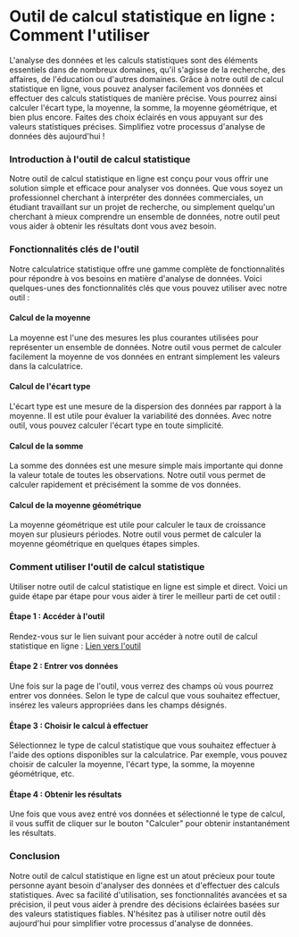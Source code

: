 Outil de calcul statistique en ligne : Comment l'utiliser
=========================================================

L'analyse des données et les calculs statistiques sont des éléments essentiels dans de nombreux domaines, qu'il s'agisse de la recherche, des affaires, de l'éducation ou d'autres domaines. Grâce à notre outil de calcul statistique en ligne, vous pouvez analyser facilement vos données et effectuer des calculs statistiques de manière précise. Vous pourrez ainsi calculer l'écart type, la moyenne, la somme, la moyenne géométrique, et bien plus encore. Faites des choix éclairés en vous appuyant sur des valeurs statistiques précises. Simplifiez votre processus d'analyse de données dès aujourd'hui !

### Introduction à l'outil de calcul statistique

Notre outil de calcul statistique en ligne est conçu pour vous offrir une solution simple et efficace pour analyser vos données. Que vous soyez un professionnel cherchant à interpréter des données commerciales, un étudiant travaillant sur un projet de recherche, ou simplement quelqu'un cherchant à mieux comprendre un ensemble de données, notre outil peut vous aider à obtenir les résultats dont vous avez besoin.

### Fonctionnalités clés de l'outil

Notre calculatrice statistique offre une gamme complète de fonctionnalités pour répondre à vos besoins en matière d'analyse de données. Voici quelques-unes des fonctionnalités clés que vous pouvez utiliser avec notre outil :

#### Calcul de la moyenne

La moyenne est l'une des mesures les plus courantes utilisées pour représenter un ensemble de données. Notre outil vous permet de calculer facilement la moyenne de vos données en entrant simplement les valeurs dans la calculatrice.

#### Calcul de l'écart type

L'écart type est une mesure de la dispersion des données par rapport à la moyenne. Il est utile pour évaluer la variabilité des données. Avec notre outil, vous pouvez calculer l'écart type en toute simplicité.

#### Calcul de la somme

La somme des données est une mesure simple mais importante qui donne la valeur totale de toutes les observations. Notre outil vous permet de calculer rapidement et précisément la somme de vos données.

#### Calcul de la moyenne géométrique

La moyenne géométrique est utile pour calculer le taux de croissance moyen sur plusieurs périodes. Notre outil vous permet de calculer la moyenne géométrique en quelques étapes simples.

### Comment utiliser l'outil de calcul statistique

Utiliser notre outil de calcul statistique en ligne est simple et direct. Voici un guide étape par étape pour vous aider à tirer le meilleur parti de cet outil :

#### Étape 1 : Accéder à l'outil

Rendez-vous sur le lien suivant pour accéder à notre outil de calcul statistique en ligne : [Lien vers l'outil](https://www.onlinecalculatorsfree.com/fr/math/statistic-calculator.html)

#### Étape 2 : Entrer vos données

Une fois sur la page de l'outil, vous verrez des champs où vous pourrez entrer vos données. Selon le type de calcul que vous souhaitez effectuer, insérez les valeurs appropriées dans les champs désignés.

#### Étape 3 : Choisir le calcul à effectuer

Sélectionnez le type de calcul statistique que vous souhaitez effectuer à l'aide des options disponibles sur la calculatrice. Par exemple, vous pouvez choisir de calculer la moyenne, l'écart type, la somme, la moyenne géométrique, etc.

#### Étape 4 : Obtenir les résultats

Une fois que vous avez entré vos données et sélectionné le type de calcul, il vous suffit de cliquer sur le bouton "Calculer" pour obtenir instantanément les résultats.

### Conclusion

Notre outil de calcul statistique en ligne est un atout précieux pour toute personne ayant besoin d'analyser des données et d'effectuer des calculs statistiques. Avec sa facilité d'utilisation, ses fonctionnalités avancées et sa précision, il peut vous aider à prendre des décisions éclairées basées sur des valeurs statistiques fiables. N'hésitez pas à utiliser notre outil dès aujourd'hui pour simplifier votre processus d'analyse de données.